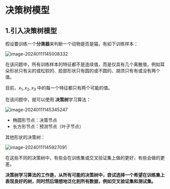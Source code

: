 # 决策树模型

## 1.引入决策树模型

假设要训练一个**分类器**来判断一个动物是否是猫，有如下训练样本：

![image-20240111145008332](C:\Users\chen\AppData\Roaming\Typora\typora-user-images\image-20240111145008332.png)

在该问题中，所有训练样本的特征都不是连续值，而是仅具有几个离散值，例如耳朵形状只有尖的或松软的、脸部形状只有圆的或不圆的、胡须只有有或没有两个值。

目前，$x_1,x_2,x_3$ 中的每一个特征都只有两个可能的值。

在该问题中，就可以使用 **决策树**学习算法：

![image-20240111145345247](C:\Users\chen\AppData\Roaming\Typora\typora-user-images\image-20240111145345247.png)

- 椭圆形节点：决策节点
- 长方形节点：预测节点（叶子节点）



其他形状的决策树：

![image-20240111145927091](C:\Users\chen\AppData\Roaming\Typora\typora-user-images\image-20240111145927091.png)

在这些不同的决策树中，有些会在训练集或交叉验证集上做的更好，有些会做的更差。

**决策树学习算法的工作是，从所有可能的决策树中，尝试选择一个希望在训练集上表现良好的树，同时然后理想地泛化到所有数据，例如交叉验证集和测试集。**